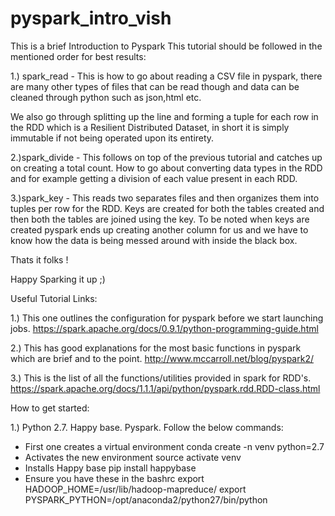 # pyspark_intro_vish
This is a brief Introduction to Pyspark
This tutorial should be followed in the mentioned order for best results:

1.) spark_read - This is how to go about reading a CSV file in pyspark, there are many other types of files that can be read though and data can be cleaned through python such as json,html etc. 

We also go through splitting up the line and forming a tuple for each row in the RDD which is a Resilient Distributed Dataset, in short it is simply immutable if not being operated upon its entirety.

2.)spark_divide - This follows on top of the previous tutorial and catches up on creating a total count. How to go about converting data types in the RDD and for example getting a division of each value present in each RDD.

3.)spark_key - This reads two separates files and then organizes them into tuples per row for the RDD. Keys are created for both the tables created and then both the tables are joined using the key. To be noted when keys are created pyspark ends up creating another column for us and we have to know how the data is being messed around with inside the black box.

Thats it folks !

Happy Sparking it up ;)

Useful Tutorial Links:

1.) This one outlines the configuration for pyspark before we start launching jobs. https://spark.apache.org/docs/0.9.1/python-programming-guide.html 

2.) This has good explanations for the most basic functions in pyspark which are brief and to the point.
http://www.mccarroll.net/blog/pyspark2/

3.) This is the list of all the functions/utilities provided in spark for RDD's.
https://spark.apache.org/docs/1.1.1/api/python/pyspark.rdd.RDD-class.html

How to get started:

1.) Python 2.7. Happy base. Pyspark. Follow the below commands:

- First one creates a virtual environment
conda create -n venv python=2.7
- Activates the new environment
source activate venv
- Installs Happy base
pip install happybase
- Ensure you have these in the bashrc
export HADOOP_HOME=/usr/lib/hadoop-mapreduce/
export PYSPARK_PYTHON=/opt/anaconda2/python27/bin/python
